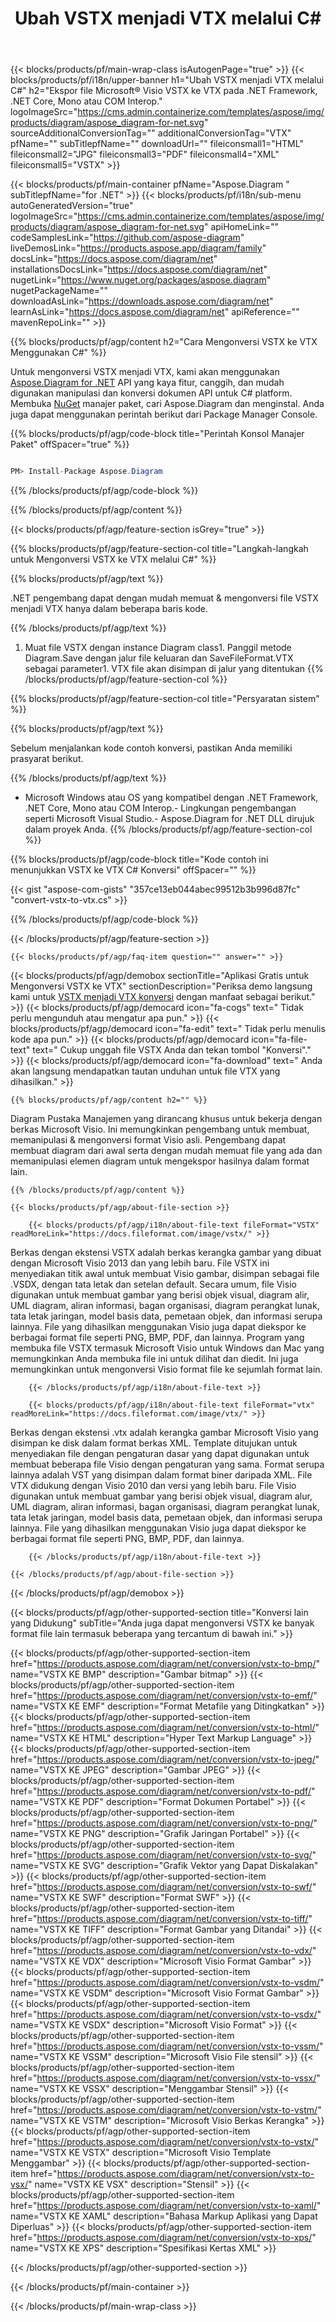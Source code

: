 ﻿---
title: Ubah VSTX menjadi VTX melalui C# 
weight: 4290
url: /id/net/conversion/vstx-to-vtx/ 
description: Kode contoh untuk konversi VSTX ke VTX C#. Gunakan API kode contoh untuk file VSTX batch ke konversi VTX dalam VB.NET, Asp.NET atau aplikasi berbasis .NET apa pun.
---
{{< blocks/products/pf/main-wrap-class isAutogenPage="true" >}}
{{< blocks/products/pf/i18n/upper-banner h1="Ubah VSTX menjadi VTX melalui C#" h2="Ekspor file Microsoft® Visio VSTX ke VTX pada .NET Framework, .NET Core, Mono atau COM Interop." logoImageSrc="https://cms.admin.containerize.com/templates/aspose/img/products/diagram/aspose_diagram-for-net.svg" sourceAdditionalConversionTag="" additionalConversionTag="VTX" pfName="" subTitlepfName="" downloadUrl="" fileiconsmall1="HTML" fileiconsmall2="JPG" fileiconsmall3="PDF" fileiconsmall4="XML" fileiconsmall5="VSTX" >}}

{{< blocks/products/pf/main-container pfName="Aspose.Diagram " subTitlepfName="for .NET" >}}
{{< blocks/products/pf/i18n/sub-menu autoGeneratedVersion="true" logoImageSrc="https://cms.admin.containerize.com/templates/aspose/img/products/diagram/aspose_diagram-for-net.svg" apiHomeLink="" codeSamplesLink="https://github.com/aspose-diagram" liveDemosLink="https://products.aspose.app/diagram/family" docsLink="https://docs.aspose.com/diagram/net" installationsDocsLink="https://docs.aspose.com/diagram/net" nugetLink="https://www.nuget.org/packages/aspose.diagram" nugetPackageName="" downloadAsLink="https://downloads.aspose.com/diagram/net" learnAsLink="https://docs.aspose.com/diagram/net" apiReference="" mavenRepoLink="" >}}

{{% blocks/products/pf/agp/content h2="Cara Mengonversi VSTX ke VTX Menggunakan C#" %}}

 Untuk mengonversi VSTX menjadi VTX, kami akan menggunakan
 [Aspose.Diagram for .NET](https://products.aspose.com/diagram/net) 
 API yang kaya fitur, canggih, dan mudah digunakan manipulasi dan konversi dokumen API untuk C# platform. Membuka
 [NuGet](https://www.nuget.org/packages/aspose.diagram) 
 manajer paket, cari
 Aspose.Diagram 
 dan menginstal. Anda juga dapat menggunakan perintah berikut dari Package Manager Console.

{{% blocks/products/pf/agp/code-block title="Perintah Konsol Manajer Paket" offSpacer="true" %}}

```cs

PM> Install-Package Aspose.Diagram


```

{{% /blocks/products/pf/agp/code-block %}}

{{% /blocks/products/pf/agp/content %}}

{{< blocks/products/pf/agp/feature-section isGrey="true" >}}

{{% blocks/products/pf/agp/feature-section-col title="Langkah-langkah untuk Mengonversi VSTX ke VTX melalui C#" %}}

{{% blocks/products/pf/agp/text %}}

 .NET pengembang dapat dengan mudah memuat & mengonversi file VSTX menjadi VTX hanya dalam beberapa baris kode.

{{% /blocks/products/pf/agp/text %}}

1. Muat file VSTX dengan instance Diagram class1. Panggil metode Diagram.Save dengan jalur file keluaran dan SaveFileFormat.VTX sebagai parameter1. VTX file akan disimpan di jalur yang ditentukan
{{% /blocks/products/pf/agp/feature-section-col %}}

{{% blocks/products/pf/agp/feature-section-col title="Persyaratan sistem" %}}

{{% blocks/products/pf/agp/text %}}

 Sebelum menjalankan kode contoh konversi, pastikan Anda memiliki prasyarat berikut.

{{% /blocks/products/pf/agp/text %}}

- Microsoft Windows atau OS yang kompatibel dengan .NET Framework, .NET Core, Mono atau COM Interop.- Lingkungan pengembangan seperti Microsoft Visual Studio.- Aspose.Diagram for .NET DLL dirujuk dalam proyek Anda.
{{% /blocks/products/pf/agp/feature-section-col %}}

{{% blocks/products/pf/agp/code-block title="Kode contoh ini menunjukkan VSTX ke VTX C# Konversi" offSpacer="" %}}

{{< gist "aspose-com-gists" "357ce13eb044abec99512b3b996d87fc" "convert-vstx-to-vtx.cs" >}}

{{% /blocks/products/pf/agp/code-block %}}

{{< /blocks/products/pf/agp/feature-section >}}

    {{< blocks/products/pf/agp/faq-item question="" answer="" >}}
 

<!-- aboutfile Starts -->

{{< blocks/products/pf/agp/demobox sectionTitle="Aplikasi Gratis untuk Mengonversi VSTX ke VTX" sectionDescription="Periksa demo langsung kami untuk [VSTX menjadi VTX konversi](https://products.aspose.app/diagram/conversion/vstx-to-vtx) dengan manfaat sebagai berikut." >}}
        {{< blocks/products/pf/agp/democard icon="fa-cogs" text=" Tidak perlu mengunduh atau mengatur apa pun." >}}
        {{< blocks/products/pf/agp/democard icon="fa-edit" text=" Tidak perlu menulis kode apa pun." >}}
        {{< blocks/products/pf/agp/democard icon="fa-file-text" text=" Cukup unggah file VSTX Anda dan tekan tombol \"Konversi\"." >}}
        {{< blocks/products/pf/agp/democard icon="fa-download" text=" Anda akan langsung mendapatkan tautan unduhan untuk file VTX yang dihasilkan." >}}

    {{% blocks/products/pf/agp/content h2="" %}}

 Diagram Pustaka Manajemen yang dirancang khusus untuk bekerja dengan berkas Microsoft Visio. Ini memungkinkan pengembang untuk membuat, memanipulasi & mengonversi format Visio asli. Pengembang dapat membuat diagram dari awal serta dengan mudah memuat file yang ada dan memanipulasi elemen diagram untuk mengekspor hasilnya dalam format lain.



    {{% /blocks/products/pf/agp/content %}}

    {{< blocks/products/pf/agp/about-file-section >}}

        {{< blocks/products/pf/agp/i18n/about-file-text fileFormat="VSTX" readMoreLink="https://docs.fileformat.com/image/vstx/" >}}
Berkas dengan ekstensi VSTX adalah berkas kerangka gambar yang dibuat dengan Microsoft Visio 2013 dan yang lebih baru. File VSTX ini menyediakan titik awal untuk membuat Visio gambar, disimpan sebagai file .VSDX, dengan tata letak dan setelan default. Secara umum, file Visio digunakan untuk membuat gambar yang berisi objek visual, diagram alir, UML diagram, aliran informasi, bagan organisasi, diagram perangkat lunak, tata letak jaringan, model basis data, pemetaan objek, dan informasi serupa lainnya. File yang dihasilkan menggunakan Visio juga dapat diekspor ke berbagai format file seperti PNG, BMP, PDF, dan lainnya. Program yang membuka file VSTX termasuk Microsoft Visio untuk Windows dan Mac yang memungkinkan Anda membuka file ini untuk dilihat dan diedit. Ini juga memungkinkan untuk mengonversi Visio format file ke sejumlah format lain.

        {{< /blocks/products/pf/agp/i18n/about-file-text >}}

        {{< blocks/products/pf/agp/i18n/about-file-text fileFormat="vtx" readMoreLink="https://docs.fileformat.com/image/vtx/" >}}
Berkas dengan ekstensi .vtx adalah kerangka gambar Microsoft Visio yang disimpan ke disk dalam format berkas XML. Template ditujukan untuk menyediakan file dengan pengaturan dasar yang dapat digunakan untuk membuat beberapa file Visio dengan pengaturan yang sama. Format serupa lainnya adalah VST yang disimpan dalam format biner daripada XML. File VTX didukung dengan Visio 2010 dan versi yang lebih baru. File Visio digunakan untuk membuat gambar yang berisi objek visual, diagram alur, UML diagram, aliran informasi, bagan organisasi, diagram perangkat lunak, tata letak jaringan, model basis data, pemetaan objek, dan informasi serupa lainnya. File yang dihasilkan menggunakan Visio juga dapat diekspor ke berbagai format file seperti PNG, BMP, PDF, dan lainnya.

        {{< /blocks/products/pf/agp/i18n/about-file-text >}}

    {{< /blocks/products/pf/agp/about-file-section >}}

{{< /blocks/products/pf/agp/demobox >}}

<!-- aboutfile Ends -->

{{< blocks/products/pf/agp/other-supported-section title="Konversi lain yang Didukung" subTitle="Anda juga dapat mengonversi VSTX ke banyak format file lain termasuk beberapa yang tercantum di bawah ini." >}}

{{< blocks/products/pf/agp/other-supported-section-item href="https://products.aspose.com/diagram/net/conversion/vstx-to-bmp/" name="VSTX KE BMP" description="Gambar bitmap" >}}
{{< blocks/products/pf/agp/other-supported-section-item href="https://products.aspose.com/diagram/net/conversion/vstx-to-emf/" name="VSTX KE EMF" description="Format Metafile yang Ditingkatkan" >}}
{{< blocks/products/pf/agp/other-supported-section-item href="https://products.aspose.com/diagram/net/conversion/vstx-to-html/" name="VSTX KE HTML" description="Hyper Text Markup Language" >}}
{{< blocks/products/pf/agp/other-supported-section-item href="https://products.aspose.com/diagram/net/conversion/vstx-to-jpeg/" name="VSTX KE JPEG" description="Gambar JPEG" >}}
{{< blocks/products/pf/agp/other-supported-section-item href="https://products.aspose.com/diagram/net/conversion/vstx-to-pdf/" name="VSTX KE PDF" description="Format Dokumen Portabel" >}}
{{< blocks/products/pf/agp/other-supported-section-item href="https://products.aspose.com/diagram/net/conversion/vstx-to-png/" name="VSTX KE PNG" description="Grafik Jaringan Portabel" >}}
{{< blocks/products/pf/agp/other-supported-section-item href="https://products.aspose.com/diagram/net/conversion/vstx-to-svg/" name="VSTX KE SVG" description="Grafik Vektor yang Dapat Diskalakan" >}}
{{< blocks/products/pf/agp/other-supported-section-item href="https://products.aspose.com/diagram/net/conversion/vstx-to-swf/" name="VSTX KE SWF" description="Format SWF" >}}
{{< blocks/products/pf/agp/other-supported-section-item href="https://products.aspose.com/diagram/net/conversion/vstx-to-tiff/" name="VSTX KE TIFF" description="Format Gambar yang Ditandai" >}}
{{< blocks/products/pf/agp/other-supported-section-item href="https://products.aspose.com/diagram/net/conversion/vstx-to-vdx/" name="VSTX KE VDX" description="Microsoft Visio Format Gambar" >}}
{{< blocks/products/pf/agp/other-supported-section-item href="https://products.aspose.com/diagram/net/conversion/vstx-to-vsdm/" name="VSTX KE VSDM" description="Microsoft Visio Format Gambar" >}}
{{< blocks/products/pf/agp/other-supported-section-item href="https://products.aspose.com/diagram/net/conversion/vstx-to-vsdx/" name="VSTX KE VSDX" description="Microsoft Visio Format" >}}
{{< blocks/products/pf/agp/other-supported-section-item href="https://products.aspose.com/diagram/net/conversion/vstx-to-vssm/" name="VSTX KE VSSM" description="Microsoft Visio File stensil" >}}
{{< blocks/products/pf/agp/other-supported-section-item href="https://products.aspose.com/diagram/net/conversion/vstx-to-vssx/" name="VSTX KE VSSX" description="Menggambar Stensil" >}}
{{< blocks/products/pf/agp/other-supported-section-item href="https://products.aspose.com/diagram/net/conversion/vstx-to-vstm/" name="VSTX KE VSTM" description="Microsoft Visio Berkas Kerangka" >}}
{{< blocks/products/pf/agp/other-supported-section-item href="https://products.aspose.com/diagram/net/conversion/vstx-to-vstx/" name="VSTX KE VSTX" description="Microsoft Visio Template Menggambar" >}}
{{< blocks/products/pf/agp/other-supported-section-item href="https://products.aspose.com/diagram/net/conversion/vstx-to-vsx/" name="VSTX KE VSX" description="Stensil" >}}
{{< blocks/products/pf/agp/other-supported-section-item href="https://products.aspose.com/diagram/net/conversion/vstx-to-xaml/" name="VSTX KE XAML" description="Bahasa Markup Aplikasi yang Dapat Diperluas" >}}
{{< blocks/products/pf/agp/other-supported-section-item href="https://products.aspose.com/diagram/net/conversion/vstx-to-xps/" name="VSTX KE XPS" description="Spesifikasi Kertas XML" >}}

{{< /blocks/products/pf/agp/other-supported-section >}}

{{< /blocks/products/pf/main-container >}}
    
{{< /blocks/products/pf/main-wrap-class >}}